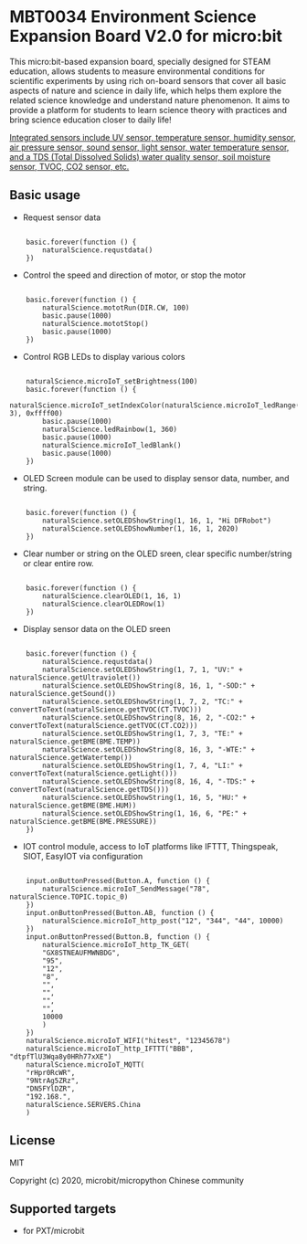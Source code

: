 # MBT0034 Environment Science Expansion Board V2.0 for micro:bit

This micro:bit-based expansion board, specially designed for STEAM education, allows students to measure environmental conditions for scientific experiments by using rich on-board sensors that cover all basic aspects of nature and science in daily life, which helps them explore the related science knowledge and understand nature phenomenon. It aims to provide a platform for students to learn science theory with practices and bring science education closer to daily life!

[Integrated sensors include UV sensor, temperature sensor, humidity sensor, air pressure sensor, sound sensor, light sensor, water temperature sensor, and a TDS (Total Dissolved Solids) water quality sensor, soil moisture sensor, TVOC, CO2 sensor, etc.](https://www.dfrobot.com/product-2194.html)


## Basic usage

* Request sensor data

```blocks

    basic.forever(function () {
        naturalScience.requstdata()
    })

```

* Control the speed and direction of motor, or stop the motor 

```blocks

    basic.forever(function () {
        naturalScience.mototRun(DIR.CW, 100)
        basic.pause(1000)
        naturalScience.mototStop()
        basic.pause(1000)
    })

```
* Control RGB LEDs to display various colors 

```blocks

    naturalScience.microIoT_setBrightness(100)
    basic.forever(function () {
        naturalScience.microIoT_setIndexColor(naturalScience.microIoT_ledRange(0, 3), 0xffff00)
        basic.pause(1000)
        naturalScience.ledRainbow(1, 360)
        basic.pause(1000)
        naturalScience.microIoT_ledBlank()
        basic.pause(1000)
    })

```
* OLED Screen module can be used to display sensor data, number, and string. 

```blocks

    basic.forever(function () {
        naturalScience.setOLEDShowString(1, 16, 1, "Hi DFRobot")
        naturalScience.setOLEDShowNumber(1, 16, 1, 2020)
    })

```

* Clear number or string on the OLED sreen, clear specific number/string or clear entire row. 

```blocks

    basic.forever(function () {
        naturalScience.clearOLED(1, 16, 1)
        naturalScience.clearOLEDRow(1)
    })

```

* Display sensor data on the OLED sreen 

```blocks

    basic.forever(function () {
        naturalScience.requstdata()
        naturalScience.setOLEDShowString(1, 7, 1, "UV:" + naturalScience.getUltraviolet())
        naturalScience.setOLEDShowString(8, 16, 1, "-SOD:" + naturalScience.getSound())
        naturalScience.setOLEDShowString(1, 7, 2, "TC:" + convertToText(naturalScience.getTVOC(CT.TVOC)))
        naturalScience.setOLEDShowString(8, 16, 2, "-CO2:" + convertToText(naturalScience.getTVOC(CT.CO2)))
        naturalScience.setOLEDShowString(1, 7, 3, "TE:" + naturalScience.getBME(BME.TEMP))
        naturalScience.setOLEDShowString(8, 16, 3, "-WTE:" + naturalScience.getWatertemp())
        naturalScience.setOLEDShowString(1, 7, 4, "LI:" + convertToText(naturalScience.getLight()))
        naturalScience.setOLEDShowString(8, 16, 4, "-TDS:" + convertToText(naturalScience.getTDS()))
        naturalScience.setOLEDShowString(1, 16, 5, "HU:" + naturalScience.getBME(BME.HUM))
        naturalScience.setOLEDShowString(1, 16, 6, "PE:" + naturalScience.getBME(BME.PRESSURE))
    })

```

* IOT control module, access to IoT platforms like IFTTT, Thingspeak, SIOT, EasyIOT via configuration 

```blocks

    input.onButtonPressed(Button.A, function () {
        naturalScience.microIoT_SendMessage("78", naturalScience.TOPIC.topic_0)
    })
    input.onButtonPressed(Button.AB, function () {
        naturalScience.microIoT_http_post("12", "344", "44", 10000)
    })
    input.onButtonPressed(Button.B, function () {
        naturalScience.microIoT_http_TK_GET(
        "GX8STNEAUFMWNBDG",
        "95",
        "12",
        "8",
        "",
        "",
        "",
        "",
        10000
        )
    })
    naturalScience.microIoT_WIFI("hitest", "12345678")
    naturalScience.microIoT_http_IFTTT("BBB", "dtpfTlU3Wqa8y0HRh77xXE")
    naturalScience.microIoT_MQTT(
    "rHpr0RcWR",
    "9NtrAg5ZRz",
    "DN5FYlDZR",
    "192.168.",
    naturalScience.SERVERS.China
    )

```
## License

MIT

Copyright (c) 2020, microbit/micropython Chinese community  

## Supported targets

* for PXT/microbit